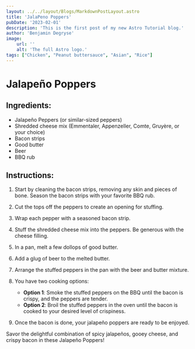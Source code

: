 ```yaml
---
layout: ../../layout/Blogs/MarkdownPostLayout.astro
title: 'JalaPeno Poppers'
pubDate: '2023-02-01'
description: 'This is the first post of my new Astro Tutorial blog.'
author: 'Benjamin Degryse'
image:
    url: ''
    alt: 'The full Astro logo.'
tags: ["Chicken", "Peanut buttersauce", "Asian", "Rice"]
---
```


# Jalapeño Poppers

## Ingredients:
- Jalapeño Peppers (or similar-sized peppers)
- Shredded cheese mix (Emmentaler, Appenzeller, Comte, Gruyère, or your choice)
- Bacon strips
- Good butter
- Beer
- BBQ rub

## Instructions:

1. Start by cleaning the bacon strips, removing any skin and pieces of bone. Season the bacon strips with your favorite BBQ rub.

2. Cut the tops off the peppers to create an opening for stuffing.

3. Wrap each pepper with a seasoned bacon strip.

4. Stuff the shredded cheese mix into the peppers. Be generous with the cheese filling.

5. In a pan, melt a few dollops of good butter.

6. Add a glug of beer to the melted butter.

7. Arrange the stuffed peppers in the pan with the beer and butter mixture.

8. You have two cooking options:
   - **Option 1**: Smoke the stuffed peppers on the BBQ until the bacon is crispy, and the peppers are tender.
   - **Option 2**: Broil the stuffed peppers in the oven until the bacon is cooked to your desired level of crispiness.

9. Once the bacon is done, your jalapeño poppers are ready to be enjoyed.

Savor the delightful combination of spicy jalapeños, gooey cheese, and crispy bacon in these Jalapeño Poppers!